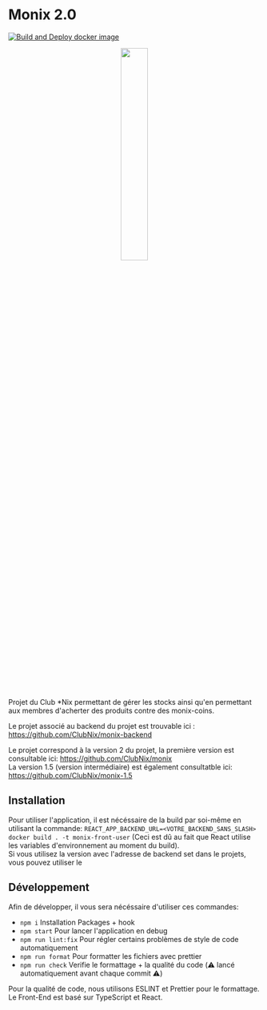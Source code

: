 # Monix 2.0

[![Build and Deploy docker image](https://github.com/ClubNix/monix-2.0/actions/workflows/deploy.yaml/badge.svg?branch=master)](https://github.com/ClubNix/monix-2.0/actions/workflows/deploy.yaml)

<p align="center" width="100%">
    <img width="33%" src="https://raw.githubusercontent.com/ClubNix/monix-2.0/master/src/assets/monixcoin.svg"> 
</p>

Projet du Club *Nix permettant de gérer les stocks ainsi qu'en permettant aux membres d'acherter des produits contre des monix-coins.

Le projet associé au backend du projet est trouvable ici : https://github.com/ClubNix/monix-backend  

Le projet correspond à la version 2 du projet, la première version est consultable ici: https://github.com/ClubNix/monix  
La version 1.5 (version intermédiaire) est également consultatble ici: https://github.com/ClubNix/monix-1.5  

## Installation

Pour utiliser l'application, il est nécéssaire de la build par soi-même en utilisant la commande: `REACT_APP_BACKEND_URL=<VOTRE_BACKEND_SANS_SLASH> docker build . -t monix-front-user` (Ceci est dû au fait que React utilise les variables d'environnement au moment du build).  
Si vous utilisez la version avec l'adresse de backend set dans le projets, vous pouvez utiliser le 


## Développement

Afin de développer, il vous sera nécéssaire d'utiliser ces commandes:  
  - `npm i` Installation Packages + hook
  - `npm start` Pour lancer l'application en debug
  - `npm run lint:fix` Pour régler certains problèmes de style de code automatiquement
  - `npm run format` Pour formatter les fichiers avec prettier
  - `npm run check` Verifie le formattage + la qualité du code (⚠️ lancé automatiquement avant chaque commit ⚠️)

Pour la qualité de code, nous utilisons ESLINT et Prettier pour le formattage.  
Le Front-End est basé sur TypeScript et React.
